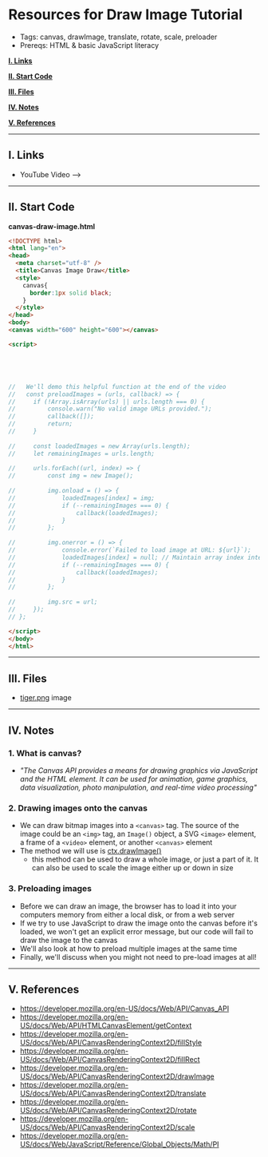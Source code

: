 # Resources for Draw Image Tutorial
- Tags: canvas, drawImage, translate, rotate, scale, preloader
- Prereqs: HTML & basic JavaScript literacy

[**I. Links**](#i-links)

[**II. Start Code**](#ii-start-code)

[**III. Files**](#iii-files)

[**IV. Notes**](#iv-notes)

[**V. References**](#v-references)

---

## I. Links
- YouTube Video -->

---

## II. Start Code

**canvas-draw-image.html**

```html
<!DOCTYPE html>
<html lang="en">
<head>
  <meta charset="utf-8" />
  <title>Canvas Image Draw</title>
  <style>
    canvas{
      border:1px solid black;
    }
  </style>
</head>
<body>
<canvas width="600" height="600"></canvas>

<script>





//   We'll demo this helpful function at the end of the video
//   const preloadImages = (urls, callback) => {
//     if (!Array.isArray(urls) || urls.length === 0) {
//         console.warn("No valid image URLs provided.");
//         callback([]);
//         return;
//     }
  
//     const loadedImages = new Array(urls.length);
//     let remainingImages = urls.length;
  
//     urls.forEach((url, index) => {
//         const img = new Image();
      
//         img.onload = () => {
//             loadedImages[index] = img;
//             if (--remainingImages === 0) {
//                 callback(loadedImages);
//             }
//         };
      
//         img.onerror = () => {
//             console.error(`Failed to load image at URL: ${url}`);
//             loadedImages[index] = null; // Maintain array index integrity
//             if (--remainingImages === 0) {
//                 callback(loadedImages);
//             }
//         };
      
//         img.src = url;
//     });
// };

</script>
</body>
</html>
```

---

## III. Files
- [tiger.png](../_files/tiger.png) image

---

## IV. Notes

### 1. What is canvas?
- *"The Canvas API provides a means for drawing graphics via JavaScript and the HTML <canvas> element. It can be used for animation, game graphics, data visualization, photo manipulation, and real-time video processing"*

### 2. Drawing images onto the canvas
  - We can draw bitmap images into a `<canvas>` tag. The source of the image could be an `<img>` tag, an `Image()` object, a SVG `<image>` element, a frame of a `<video>` element, or another `<canvas>` element
  - The method we will use is [ctx.drawImage()](https://developer.mozilla.org/en-US/docs/Web/API/CanvasRenderingContext2D/drawImage)
    - this method can be used to draw a whole image, or just a part of it. It can also be used to scale the image either up or down in size
   
### 3. Preloading images
- Before we can draw an image, the browser has to load it into your computers memory from either a local disk, or from a web server
- If we try to use JavaScript to draw the image onto the canvas before it's loaded, we won't get an explicit error message, but our code will fail to draw the image to the canvas
- We'll also look at how to preload multiple images at the same time
- Finally, we'll discuss when you might not need to pre-load images at all!

---

## V. References
- https://developer.mozilla.org/en-US/docs/Web/API/Canvas_API
- https://developer.mozilla.org/en-US/docs/Web/API/HTMLCanvasElement/getContext
- https://developer.mozilla.org/en-US/docs/Web/API/CanvasRenderingContext2D/fillStyle
- https://developer.mozilla.org/en-US/docs/Web/API/CanvasRenderingContext2D/fillRect
- https://developer.mozilla.org/en-US/docs/Web/API/CanvasRenderingContext2D/drawImage
- https://developer.mozilla.org/en-US/docs/Web/API/CanvasRenderingContext2D/translate
- https://developer.mozilla.org/en-US/docs/Web/API/CanvasRenderingContext2D/rotate
- https://developer.mozilla.org/en-US/docs/Web/API/CanvasRenderingContext2D/scale
- https://developer.mozilla.org/en-US/docs/Web/JavaScript/Reference/Global_Objects/Math/PI

